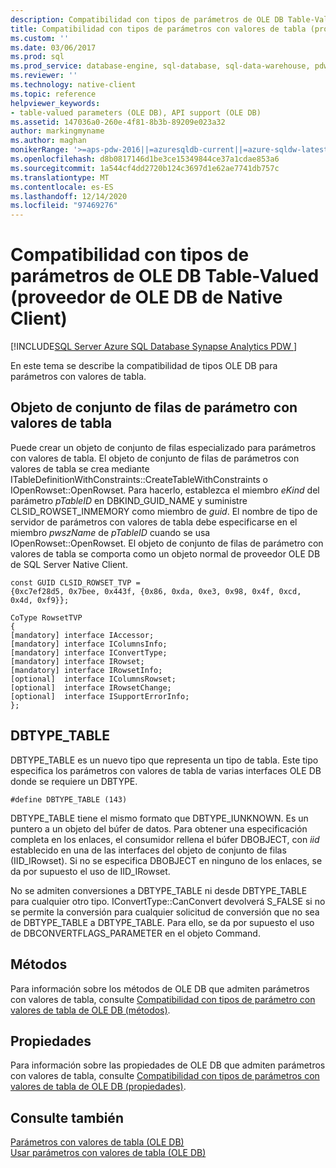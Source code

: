 ```yaml
---
description: Compatibilidad con tipos de parámetros de OLE DB Table-Valued (proveedor de OLE DB de Native Client)
title: Compatibilidad con tipos de parámetros con valores de tabla (proveedor de OLE DB de Native Client)
ms.custom: ''
ms.date: 03/06/2017
ms.prod: sql
ms.prod_service: database-engine, sql-database, sql-data-warehouse, pdw
ms.reviewer: ''
ms.technology: native-client
ms.topic: reference
helpviewer_keywords:
- table-valued parameters (OLE DB), API support (OLE DB)
ms.assetid: 147036a0-260e-4f81-8b3b-89209e023a32
author: markingmyname
ms.author: maghan
monikerRange: '>=aps-pdw-2016||=azuresqldb-current||=azure-sqldw-latest||>=sql-server-2016||>=sql-server-linux-2017||=azuresqldb-mi-current'
ms.openlocfilehash: d8b0817146d1be3ce15349844ce37a1cdae853a6
ms.sourcegitcommit: 1a544cf4dd2720b124c3697d1e62ae7741db757c
ms.translationtype: MT
ms.contentlocale: es-ES
ms.lasthandoff: 12/14/2020
ms.locfileid: "97469276"
---
```

# <a name="ole-db-table-valued-parameter-type-support-native-client-ole-db-provider"></a>Compatibilidad con tipos de parámetros de OLE DB Table-Valued (proveedor de OLE DB de Native Client)
[!INCLUDE[SQL Server Azure SQL Database Synapse Analytics PDW ](../../includes/applies-to-version/sql-asdb-asdbmi-asa-pdw.md)]

  En este tema se describe la compatibilidad de tipos OLE DB para parámetros con valores de tabla.  
  
## <a name="table-valued-parameter-rowset-object"></a>Objeto de conjunto de filas de parámetro con valores de tabla  
 Puede crear un objeto de conjunto de filas especializado para parámetros con valores de tabla. El objeto de conjunto de filas de parámetros con valores de tabla se crea mediante ITableDefinitionWithConstraints::CreateTableWithConstraints o IOpenRowset::OpenRowset. Para hacerlo, establezca el miembro *eKind* del parámetro *pTableID* en DBKIND_GUID_NAME y suministre CLSID_ROWSET_INMEMORY como miembro de *guid*. El nombre de tipo de servidor de parámetros con valores de tabla debe especificarse en el miembro *pwszName* de *pTableID* cuando se usa IOpenRowset::OpenRowset. El objeto de conjunto de filas de parámetro con valores de tabla se comporta como un objeto normal de proveedor OLE DB de SQL Server Native Client.  
  
```  
const GUID CLSID_ROWSET_TVP =   
{0xc7ef28d5, 0x7bee, 0x443f, {0x86, 0xda, 0xe3, 0x98, 0x4f, 0xcd, 0x4d, 0xf9}};  
  
CoType RowsetTVP  
{  
[mandatory] interface IAccessor;  
[mandatory] interface IColumnsInfo;  
[mandatory] interface IConvertType;  
[mandatory] interface IRowset;  
[mandatory] interface IRowsetInfo;  
[optional]  interface IColumnsRowset;  
[optional]  interface IRowsetChange;  
[optional]  interface ISupportErrorInfo;  
};  
```  
  
## <a name="dbtype_table"></a>DBTYPE_TABLE  
 DBTYPE_TABLE es un nuevo tipo que representa un tipo de tabla. Este tipo especifica los parámetros con valores de tabla de varias interfaces OLE DB donde se requiere un DBTYPE.  
  
```  
#define DBTYPE_TABLE (143)  
```  
  
 DBTYPE_TABLE tiene el mismo formato que DBTYPE_IUNKNOWN. Es un puntero a un objeto del búfer de datos. Para obtener una especificación completa en los enlaces, el consumidor rellena el búfer DBOBJECT, con *iid* establecido en una de las interfaces del objeto de conjunto de filas (IID_IRowset). Si no se especifica DBOBJECT en ninguno de los enlaces, se da por supuesto el uso de IID_IRowset.  
  
 No se admiten conversiones a DBTYPE_TABLE ni desde DBTYPE_TABLE para cualquier otro tipo. IConvertType::CanConvert devolverá S_FALSE si no se permite la conversión para cualquier solicitud de conversión que no sea de DBTYPE_TABLE a DBTYPE_TABLE. Para ello, se da por supuesto el uso de DBCONVERTFLAGS_PARAMETER en el objeto Command.  
  
## <a name="methods"></a>Métodos  
 Para información sobre los métodos de OLE DB que admiten parámetros con valores de tabla, consulte [Compatibilidad con tipos de parámetro con valores de tabla de OLE DB &#40;métodos&#41;](../../relational-databases/native-client-ole-db-table-valued-parameters/ole-db-table-valued-parameter-type-support-methods.md).  
  
## <a name="properties"></a>Propiedades  
 Para información sobre las propiedades de OLE DB que admiten parámetros con valores de tabla, consulte [Compatibilidad con tipos de parámetros con valores de tabla de OLE DB &#40;propiedades&#41;](../../relational-databases/native-client-ole-db-table-valued-parameters/ole-db-table-valued-parameter-type-support-properties.md).  
  
## <a name="see-also"></a>Consulte también  
 [Parámetros con valores de tabla &#40;OLE DB&#41;](../../relational-databases/native-client-ole-db-table-valued-parameters/table-valued-parameters-ole-db.md)   
 [Usar parámetros con valores de tabla &#40;OLE DB&#41;](../../relational-databases/native-client-ole-db-how-to/use-table-valued-parameters-ole-db.md)  
  
  
